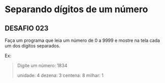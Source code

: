 # Separando dígitos de um número



## DESAFIO 023

Faça um programa que leia um número de 0 a 9999 e mostre na tela cada um dos dígitos separados.



Ex:

> Digite um número: 1834
>
> unidade: 4 dezena: 3 centena: 8 milhar: 1

